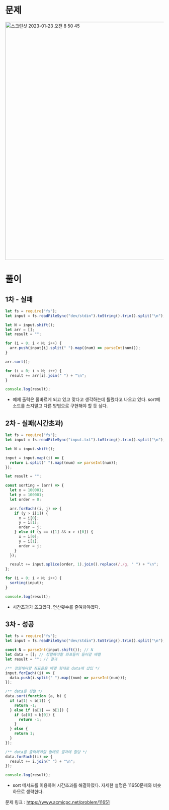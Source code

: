 # 문제

<img width="757" alt="스크린샷 2023-01-23 오전 8 50 45" src="https://user-images.githubusercontent.com/103481518/213947327-33f4630a-238f-42d2-87d1-3b76494c00ab.png">


# 풀이

## 1차 - 실패

```javascript
let fs = require("fs");
let input = fs.readFileSync("dev/stdin").toString().trim().split("\n");

let N = input.shift();
let arr = [];
let result = "";

for (i = 0; i < N; i++) {
  arr.push(input[i].split(" ").map((num) => parseInt(num)));
}

arr.sort();

for (i = 0; i < N; i++) {
  result += arr[i].join(" ") + "\n";
}

console.log(result);
```

- 예제 출력은 올바르게 되고 있고 맞다고 생각하는데 틀렸다고 나오고 있다. sort메소드를 쓰지말고 다른 방법으로 구현해야 할 듯 싶다.

## 2차 - 실패(시간초과)

```javascript
let fs = require("fs");
let input = fs.readFileSync("input.txt").toString().trim().split("\n");

let N = input.shift();

input = input.map((i) => {
  return i.split(" ").map((num) => parseInt(num));
});

let result = "";

const sorting = (arr) => {
  let x = 100001;
  let y = 100001;
  let order = 0;

  arr.forEach((i, j) => {
    if (y > i[1]) {
      x = i[0];
      y = i[1];
      order = j;
    } else if (y == i[1] && x > i[0]) {
      x = i[0];
      y = i[1];
      order = j;
    }
  });

  result += input.splice(order, 1).join().replace(/,/g, " ") + "\n";
};

for (i = 0; i < N; i++) {
  sorting(input);
}

console.log(result);
```

- 시간초과가 뜨고있다. 연산횟수를 줄여봐야겠다.

## 3차 - 성공

```javascript
let fs = require("fs");
let input = fs.readFileSync("dev/stdin").toString().trim().split("\n");

const N = parseInt(input.shift()); // N
let data = []; // 정렬해야할 좌표들이 들어갈 배열
let result = ""; // 결과

/** 정렬해야할 좌표들을 배열 형태로 data에 삽입 */
input.forEach((i) => {
  data.push(i.split(" ").map((num) => parseInt(num)));
});

/** data를 정렬 */
data.sort(function (a, b) {
  if (a[1] < b[1]) {
    return -1;
  } else if (a[1] == b[1]) {
    if (a[0] < b[0]) {
      return -1;
    }
  } else {
    return 1;
  }
});

/** data를 출력해야할 형태로 결과에 할당 */
data.forEach((i) => {
  result += i.join(" ") + "\n";
});

console.log(result);
```

- sort 메서드를 이용하여 시간초과를 해결하였다. 자세한 설명은 11650문제와 비슷하므로 생략한다.

문제 링크 : https://www.acmicpc.net/problem/11651
